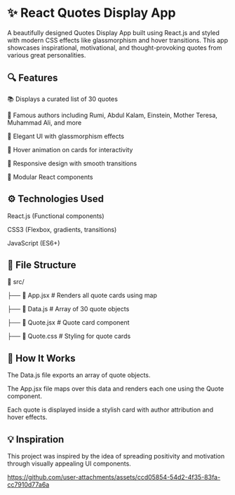 # ✨ React Quotes Display App
A beautifully designed Quotes Display App built using React.js and styled with modern CSS effects like glassmorphism and hover transitions. This app showcases inspirational, motivational, and thought-provoking quotes from various great personalities.

## 🔍 Features
📚 Displays a curated list of 30 quotes

🧠 Famous authors including Rumi, Abdul Kalam, Einstein, Mother Teresa, Muhammad Ali, and more

💅 Elegant UI with glassmorphism effects

💜 Hover animation on cards for interactivity

🌈 Responsive design with smooth transitions

🧩 Modular React components


## ⚙️ Technologies Used
React.js (Functional components)

CSS3 (Flexbox, gradients, transitions)

JavaScript (ES6+)

## 🧾 File Structure

📁 src/

├── 📄 App.jsx         # Renders all quote cards using map

├── 📄 Data.js         # Array of 30 quote objects

├── 📄 Quote.jsx       # Quote card component

├── 📄 Quote.css       # Styling for quote cards


## 📌 How It Works
The Data.js file exports an array of quote objects.

The App.jsx file maps over this data and renders each one using the Quote component.

Each quote is displayed inside a stylish card with author attribution and hover effects.

## 💡 Inspiration
This project was inspired by the idea of spreading positivity and motivation through visually appealing UI components.



https://github.com/user-attachments/assets/ccd05854-54d2-4f35-83fa-cc7910d77a6a

